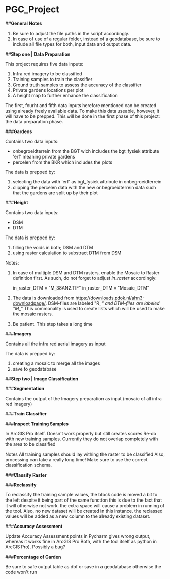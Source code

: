 # PGC_Project

##**General Notes**

1. Be sure to adjust the file paths in the script accordingly.
2. In case of use of a regular folder, instead of a geodatabase, be sure to include all file types for both, input data and output data. 

##**Step one | Data Preparation**

This project requires five data inputs:
1. Infra red imagery to be classified
2. Training samples to train the classifier
3. Ground truth samples to assess the accuracy of the classifier
4. Private gardens locations per plot
5. A height map to further enhance the classification

The first, fourht and fifth data inputs herefore mentioned can be created using already freely available data. To make this data useable, however, it will have to be prepped. This will be done in the first phase of this project: the data preparation phase.

###**Gardens**

Contains two data inputs:
- onbegroeidterrein from the BGT wich includes the bgt_fysiek attribute 'erf' meaning private gardens
- percelen from the BKR which includes the plots

The data is prepped by:
1. selecting the data with 'erf' as bgt_fysiek attribute in onbegroeidterrein
2. clipping the percelen data with the new onbegroeidterrein data such that the gardens are split up by their plot

###**Height**

Contains two data inputs:
- DSM
- DTM

The data is prepped by:
1. filling the voids in both; DSM and DTM
2. using raster calculation to substract DTM from DSM

Notes:
1. In case of multiple DSM and DTM rasters, enable the Mosaic to Raster definition first.
As such, do not forget to adjust *in_raster* accordingly:


    in_raster_DTM = "M_38AN2.TIF"
    in_raster_DTM = "Mosaic_DTM"

2. The data is downloaded from https://downloads.pdok.nl/ahn3-downloadpage/. DSM-files are labeled "R_*" and DTM-files are labeled "M_*" This commonality is used to create lists which will be used to make the mosaic rasters.

3. Be patient. This step takes a long time

###**Imagery**

Contains all the infra red aerial imagery as input

The data is prepped by:
1. creating a mosaic to merge all the images
2. save to geodatabase

##**Step two | Image Classification**

###**Segmentation**

Contains the output of the Imagery preparation as input (mosaic of all infra red imagery)

###**Train Classifier**

###**Inspect Training Samples**

In ArcGIS Pro itself. Doesn't work properly but still creates scores
Re-do with new training samples. Currently they do not overlap completely with the area to be classified

Notes
All training samples should lay withing the raster to be classified
Also, processing can take a really long time!
Make sure to use the correct classification schema. 

###**Classify Raster**

###**Reclassify**

To reclassify the training sample values, the block code is moved a bit to the left despite it being part of the same function
this is due to the fact that it will otherwise not work. the extra space will cause a problem in running of the tool. 
Also, no new dataset will be created in this instance. the reclassed values will be added as a new column to the already 
existing dataset. 

###**Accuracy Assessment**

Update Accuracy Assessment points in Pycharm gives wrong output, whereas it works fine in ArcGIS Pro
Both, with the tool itself as python in ArcGIS Pro). Possibly a bug?

###**Percentage of Garden**

Be sure to safe output table as dbf or save in a geodatabase otherwise the code won't run
